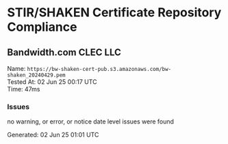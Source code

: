 # STIR/SHAKEN Certificate Repository Compliance

## Bandwidth.com CLEC LLC

Name: `https://bw-shaken-cert-pub.s3.amazonaws.com/bw-shaken_20240429.pem`\
Tested At: 02 Jun 25 00:17 UTC\
Time: 47ms

### Issues

no warning, or error, or notice date level issues were found

Generated: 02 Jun 25 01:01 UTC